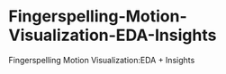 # Fingerspelling-Motion-Visualization-EDA-Insights
Fingerspelling Motion Visualization:EDA + Insights
